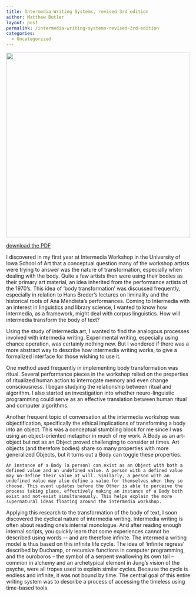 ```yaml
---
title: Intermedia Writing Systems, revised 3rd edition
author: Matthew Butler
layout: post
permalink: /intermedia-writing-systems-revised-3rd-edition
categories:
  - Uncategorized
---
```

<img src="http://www.mbutler.org/images/iws-cover.jpg" height="500px" />

[download the PDF]

I discovered in my first year at Intermedia Workshop in the University of Iowa School of Art that a conceptual question many of the workshop artists were trying to answer was the nature of transformation, especially when dealing with the body. Quite a few artists then were using their bodies as their primary art material, an idea inherited from the performance artists of the 1970’s. This idea of ‘body transformation’ was discussed frequently, especially in relation to Hans Breder’s lectures on liminality and the historical roots of Ana Mendieta’s performances. Coming to Intermedia with an interest in linguistics and library science, I wanted to know how intermedia, as a framework, might deal with corpus linguistics. How will intermedia transform the body of text? 

Using the study of intermedia art, I wanted to find the analogous processes involved with intermedia writing. Experimental writing, especially using chance operation, was certainly nothing new. But I wondered if there was a more abstract way to describe how intermedia writing works, to give a formalized interface for those wishing to use it. 

One method used frequently in implementing body transformation was ritual. Several performance pieces in the workshop relied on the properties of ritualized human action to interrogate memory and even change consciousness. I began studying the relationship between ritual and algorithm. I also started an investigation into whether neuro-linguistic programming could serve as an effective translation between human ritual and computer algorithms. 

Another frequent topic of conversation at the intermedia workshop was objectification, specifically the ethical implications of transforming a body into an object. This was a conceptual stumbling block for me since I was using an object-oriented metaphor in much of my work. A Body as an art-object but not as an Object proved challenging to consider at times. Art objects (and therefore bodies) share so many properties with more generalized Objects, but it turns out a Body can toggle these properties. 

```
An instance of a Body (a person) can exist as an Object with both a defined value and an undefined value. A person with a defined value may un-define their value at will. Similarly, a person with an undefined value may also define a value for themselves when they so choose. This event updates before the Other is able to perceive the process taking place, effectively making an instance of a Body both exist and not-exist simultaneously. This helps explain the more supernatural ideas floating around the intermedia workshop. 
```

Applying this research to the transformation of the body of text, I soon discovered the cyclical nature of intermedia writing. Intermedia writing is often about reading one’s internal monologue. And after reading enough internal scripts, you quickly learn that some experiences cannot be described using words -- and are therefore infinite. The intermedia writing model is thus based on this infinite life cycle. The idea of ‘infinite regress’ described by Duchamp, or recursive functions in computer programming, and the ouroboros – the symbol of a serpent swallowing its own tail – common in alchemy and an archetypical element in Jung’s vision of the psyche, were all tropes used to explain similar cycles. Because the cycle is endless and infinite, it was not bound by time. The central goal of this entire writing system was to describe a process of accessing the timeless using time-based tools. 

[download the pdf]:http://mbutler.org/iws.pdf

